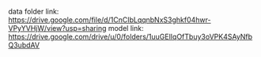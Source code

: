 data folder
link: https://drive.google.com/file/d/1CnCIbLqqnbNxS3ghkf04hwr-VPyYVHjW/view?usp=sharing
model
link: https://drive.google.com/drive/u/0/folders/1uuGElIqOfTbuy3oVPK4SAyNfbQ3ubdAV